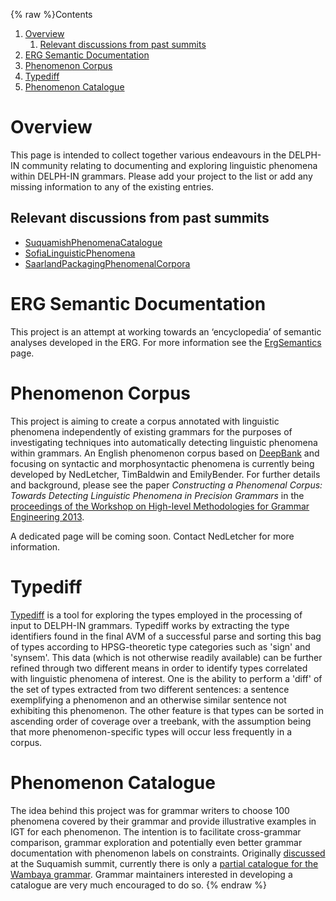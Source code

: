 {% raw %}Contents

1. [Overview](https://delph-in.github.io/docs/garage/PhenomenaTop)
   1. [Relevant discussions from past
summits](https://delph-in.github.io/docs/garage/PhenomenaTop)
2. [ERG Semantic Documentation](https://delph-in.github.io/docs/garage/PhenomenaTop)
3. [Phenomenon Corpus](https://delph-in.github.io/docs/garage/PhenomenaTop)
4. [Typediff](https://delph-in.github.io/docs/garage/PhenomenaTop)
5. [Phenomenon Catalogue](https://delph-in.github.io/docs/garage/PhenomenaTop)

# Overview

This page is intended to collect together various endeavours in the
DELPH-IN community relating to documenting and exploring linguistic
phenomena within DELPH-IN grammars. Please add your project to the list
or add any missing information to any of the existing entries.

## Relevant discussions from past summits

- [SuquamishPhenomenaCatalogue](https://delph-in.github.io/docs/summits/SuquamishPhenomenaCatalogue)
- [SofiaLinguisticPhenomena](https://delph-in.github.io/docs/summits/SofiaLinguisticPhenomena)
- [SaarlandPackagingPhenomenalCorpora](https://delph-in.github.io/docs/summits/SaarlandPackagingPhenomenalCorpora)

# ERG Semantic Documentation

This project is an attempt at working towards an ‘encyclopedia’ of
semantic analyses developed in the ERG. For more information see the
[ErgSemantics](https://delph-in.github.io/docs/erg/ErgSemantics) page.

# Phenomenon Corpus

This project is aiming to create a corpus annotated with linguistic
phenomena independently of existing grammars for the purposes of
investigating techniques into automatically detecting linguistic
phenomena within grammars. An English phenomenon corpus based on
[DeepBank](https://delph-in.github.io/docs/garage/DeepBank) and focusing on syntactic and morphosyntactic
phenomena is currently being developed by NedLetcher,
TimBaldwin and EmilyBender. For further
details and background, please see the paper *Constructing a Phenomenal
Corpus: Towards Detecting Linguistic Phenomena in Precision Grammars* in
the [proceedings of the Workshop on High-level Methodologies for Grammar
Engineering
2013](https://www.univ-orleans.fr/lifo/evenements/HMGE13/proceedings_HMGE13.pdf).

A dedicated page will be coming soon. Contact NedLetcher
for more information.

# Typediff

[Typediff](https://delph-in.github.io/docs/garage/TypediffTop) is a tool for exploring the types employed in
the processing of input to DELPH-IN grammars. Typediff works by
extracting the type identifiers found in the final AVM of a successful
parse and sorting this bag of types according to HPSG-theoretic type
categories such as 'sign' and 'synsem'. This data (which is not
otherwise readily available) can be further refined through two
different means in order to identify types correlated with linguistic
phenomena of interest. One is the ability to perform a 'diff' of the set
of types extracted from two different sentences: a sentence exemplifying
a phenomenon and an otherwise similar sentence not exhibiting this
phenomenon. The other feature is that types can be sorted in ascending
order of coverage over a treebank, with the assumption being that more
phenomenon-specific types will occur less frequently in a corpus.

# Phenomenon Catalogue

The idea behind this project was for grammar writers to choose 100
phenomena covered by their grammar and provide illustrative examples in
IGT for each phenomenon. The intention is to facilitate cross-grammar
comparison, grammar exploration and potentially even better grammar
documentation with phenomenon labels on constraints. Originally
[discussed](https://delph-in.github.io/docs/summits/SuquamishPhenomenaCatalogue) at the Suquamish summit,
currently there is only a [partial catalogue for the Wambaya
grammar](https://delph-in.github.io/docs/summits/WambayaPhenomenaCatalogue). Grammar maintainers interested in
developing a catalogue are very much encouraged to do so.
<update date omitted for speed>{% endraw %}